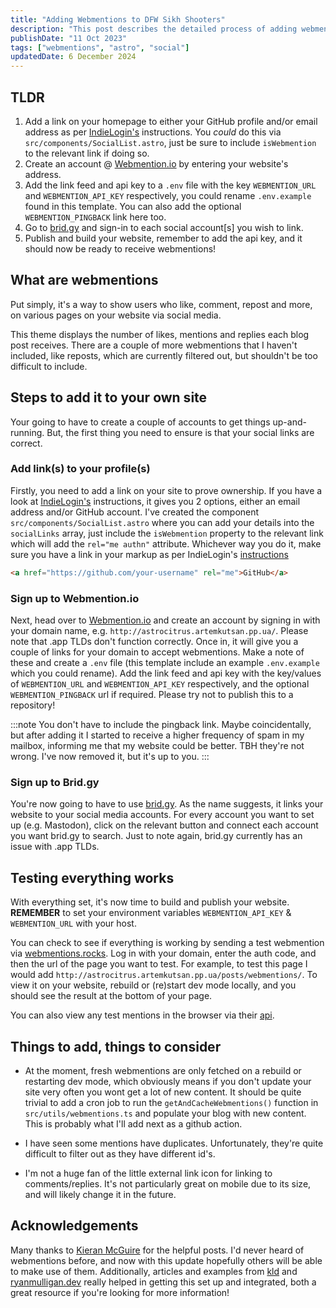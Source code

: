 ```yaml
---
title: "Adding Webmentions to DFW Sikh Shooters"
description: "This post describes the detailed process of adding webmentions to your own site, including setup, configuration, and integration with webmention services."
publishDate: "11 Oct 2023"
tags: ["webmentions", "astro", "social"]
updatedDate: 6 December 2024
---
```


## TLDR

1. Add a link on your homepage to either your GitHub profile and/or email address as per [IndieLogin's](https://indielogin.com/setup) instructions. You _could_ do this via `src/components/SocialList.astro`, just be sure to include `isWebmention` to the relevant link if doing so.
2. Create an account @ [Webmention.io](https://webmention.io/) by entering your website's address.
3. Add the link feed and api key to a `.env` file with the key `WEBMENTION_URL` and `WEBMENTION_API_KEY` respectively, you could rename `.env.example` found in this template. You can also add the optional `WEBMENTION_PINGBACK` link here too.
4. Go to [brid.gy](https://brid.gy/) and sign-in to each social account[s] you wish to link.
5. Publish and build your website, remember to add the api key, and it should now be ready to receive webmentions!

## What are webmentions

Put simply, it's a way to show users who like, comment, repost and more, on various pages on your website via social media.

This theme displays the number of likes, mentions and replies each blog post receives. There are a couple of more webmentions that I haven't included, like reposts, which are currently filtered out, but shouldn't be too difficult to include.

## Steps to add it to your own site

Your going to have to create a couple of accounts to get things up-and-running. But, the first thing you need to ensure is that your social links are correct.

### Add link(s) to your profile(s)

Firstly, you need to add a link on your site to prove ownership. If you have a look at [IndieLogin's](https://indielogin.com/setup) instructions, it gives you 2 options, either an email address and/or GitHub account. I've created the component `src/components/SocialList.astro` where you can add your details into the `socialLinks` array, just include the `isWebmention` property to the relevant link which will add the `rel="me authn"` attribute. Whichever way you do it, make sure you have a link in your markup as per IndieLogin's [instructions](https://indielogin.com/setup)

```html
<a href="https://github.com/your-username" rel="me">GitHub</a>
```

### Sign up to Webmention.io

Next, head over to [Webmention.io](https://webmention.io/) and create an account by signing in with your domain name, e.g. `http://astrocitrus.artemkutsan.pp.ua/`. Please note that .app TLDs don't function correctly. Once in, it will give you a couple of links for your domain to accept webmentions. Make a note of these and create a `.env` file (this template include an example `.env.example` which you could rename). Add the link feed and api key with the key/values of `WEBMENTION_URL` and `WEBMENTION_API_KEY` respectively, and the optional `WEBMENTION_PINGBACK` url if required. Please try not to publish this to a repository!

:::note
You don't have to include the pingback link. Maybe coincidentally, but after adding it I started to receive a higher frequency of spam in my mailbox, informing me that my website could be better. TBH they're not wrong. I've now removed it, but it's up to you.
:::

### Sign up to Brid.gy

You're now going to have to use [brid.gy](https://brid.gy/). As the name suggests, it links your website to your social media accounts. For every account you want to set up (e.g. Mastodon), click on the relevant button and connect each account you want brid.gy to search. Just to note again, brid.gy currently has an issue with .app TLDs.

## Testing everything works

With everything set, it's now time to build and publish your website. **REMEMBER** to set your environment variables `WEBMENTION_API_KEY` & `WEBMENTION_URL` with your host.

You can check to see if everything is working by sending a test webmention via [webmentions.rocks](https://webmention.rocks/receive/1). Log in with your domain, enter the auth code, and then the url of the page you want to test. For example, to test this page I would add `http://astrocitrus.artemkutsan.pp.ua/posts/webmentions/`. To view it on your website, rebuild or (re)start dev mode locally, and you should see the result at the bottom of your page.

You can also view any test mentions in the browser via their [api](https://github.com/aaronpk/webmention.io#api).

## Things to add, things to consider

- At the moment, fresh webmentions are only fetched on a rebuild or restarting dev mode, which obviously means if you don't update your site very often you wont get a lot of new content. It should be quite trivial to add a cron job to run the `getAndCacheWebmentions()` function in `src/utils/webmentions.ts` and populate your blog with new content. This is probably what I'll add next as a github action.

- I have seen some mentions have duplicates. Unfortunately, they're quite difficult to filter out as they have different id's.

- I'm not a huge fan of the little external link icon for linking to comments/replies. It's not particularly great on mobile due to its size, and will likely change it in the future.

## Acknowledgements

Many thanks to [Kieran McGuire](https://github.com/KieranMaguire) for the helpful posts. I'd never heard of webmentions before, and now with this update hopefully others will be able to make use of them. Additionally, articles and examples from [kld](https://kld.dev/adding-webmentions/) and [ryanmulligan.dev](https://ryanmulligan.dev/blog/) really helped in getting this set up and integrated, both a great resource if you're looking for more information!
